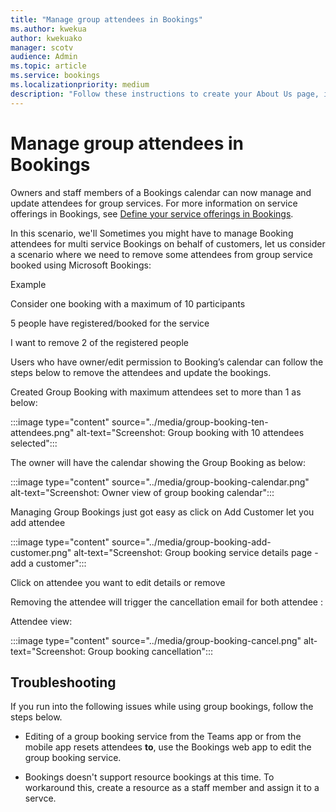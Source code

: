 ```yaml
---
title: "Manage group attendees in Bookings"
ms.author: kwekua
author: kwekuako
manager: scotv
audience: Admin
ms.topic: article
ms.service: bookings
ms.localizationpriority: medium
description: "Follow these instructions to create your About Us page, including business name, address, phone number, website URL, logo, and business hours in Microsoft Bookings."
---
```


# Manage group attendees in Bookings

Owners and staff members of a Bookings calendar can now manage and update attendees for group services. For more information on service offerings in Bookings, see [Define your service offerings in Bookings](define-service-offerings.md).

In this scenario, we'll 
Sometimes you might have to manage Booking attendees for multi service Bookings on behalf of customers, let us consider a scenario where we need to remove some attendees from group service booked using Microsoft Bookings:

Example

Consider one booking with a maximum of 10 participants

5 people have registered/booked for the service

I want to remove 2 of the registered people

Users who have owner/edit permission to Booking’s calendar can follow the steps below to remove the attendees and update the bookings.

Created Group Booking with maximum attendees set to more than 1 as below:

:::image type="content" source="../media/group-booking-ten-attendees.png" alt-text="Screenshot: Group booking with 10 attendees selected":::

The owner will have the calendar showing the Group Booking as below:

:::image type="content" source="../media/group-booking-calendar.png" alt-text="Screenshot: Owner view of group booking calendar":::

Managing Group Bookings just got easy as click on Add Customer let you add attendee

:::image type="content" source="../media/group-booking-add-customer.png" alt-text="Screenshot: Group booking service details page - add a customer":::

Click on attendee you want to edit details or remove

Removing the attendee will trigger the cancellation email for both attendee :

Attendee view:

:::image type="content" source="../media/group-booking-cancel.png" alt-text="Screenshot: Group booking cancellation":::

## Troubleshooting

If you run into the following issues while using group bookings, follow the steps below.

- Editing of a group booking service from the Teams app or from the mobile app resets attendees **to**, use the Bookings web app to edit the group booking service.

- Bookings doesn't support resource bookings at this time. To workaround this, create a resource as a staff member and assign it to a servce.
